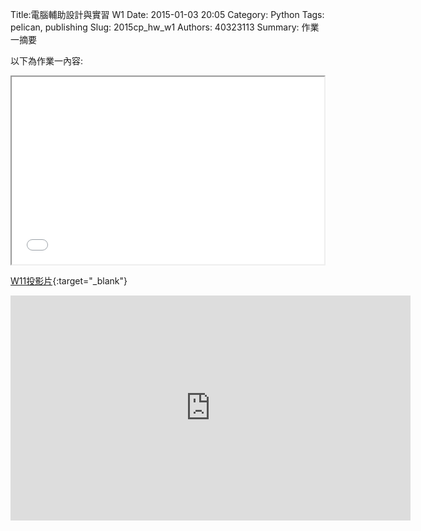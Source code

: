 Title:電腦輔助設計與實習  W1
Date: 2015-01-03 20:05
Category: Python
Tags: pelican, publishing
Slug: 2015cp_hw_w1
Authors: 40323113
Summary: 作業一摘要

以下為作業一內容:

<iframe src="40323113_cp_w1.html" width="500" height="300"></iframe>

[W11投影片](40323113_cp_w1.html){:target="_blank"}

<iframe width="640" height="360" src="https://www.youtube.com/embed/2CCSDxkqm0c" frameborder="0" allowfullscreen></iframe>